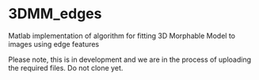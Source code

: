# 3DMM_edges
Matlab implementation of algorithm for fitting 3D Morphable Model to images using edge features

Please note, this is in development and we are in the process of uploading the required files. Do not clone yet.
